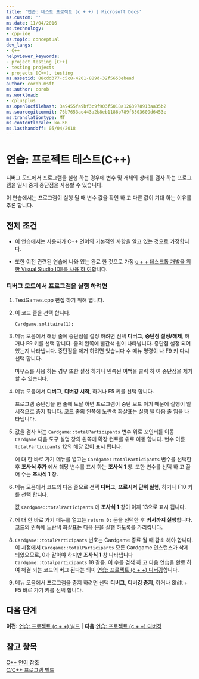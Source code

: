 ```yaml
---
title: '연습: 테스트 프로젝트 (c + +) | Microsoft Docs'
ms.custom: ''
ms.date: 11/04/2016
ms.technology:
- cpp-ide
ms.topic: conceptual
dev_langs:
- C++
helpviewer_keywords:
- project testing [C++]
- testing projects
- projects [C++], testing
ms.assetid: 88cdd377-c5c8-4201-889d-32f5653ebead
author: corob-msft
ms.author: corob
ms.workload:
- cplusplus
ms.openlocfilehash: 3a9455fa9bf3c9f903f5018a1263978913aa35b2
ms.sourcegitcommit: 76b7653ae443a2b8eb1186b789f8503609d6453e
ms.translationtype: MT
ms.contentlocale: ko-KR
ms.lasthandoff: 05/04/2018
---
```

# <a name="walkthrough-testing-a-project-c"></a>연습: 프로젝트 테스트(C++)
디버그 모드에서 프로그램을 실행 하는 경우에 변수 및 개체의 상태를 검사 하는 프로그램을 일시 중지 중단점을 사용할 수 있습니다.  
  
 이 연습에서는 프로그램이 실행 될 때 변수 값을 확인 하 고 다른 값이 기대 하는 이유를 추론 합니다.  
  
## <a name="prerequisites"></a>전제 조건  
  
-   이 연습에서는 사용자가 C++ 언어의 기본적인 사항을 알고 있는 것으로 가정합니다.  
  
-   또한 이전 관련된 연습에 나와 있는 완료 한 것으로 가정 [c + + 데스크톱 개발을 위한 Visual Studio IDE를 사용 하 여](../ide/using-the-visual-studio-ide-for-cpp-desktop-development.md)합니다.  
  
### <a name="to-run-a-program-in-debug-mode"></a>디버그 모드에서 프로그램을 실행 하려면  
  
1.  TestGames.cpp 편집 하기 위해 엽니다.  
  
2.  이 코드 줄을 선택 합니다.  
  
     `Cardgame.solitaire(1);`  
  
3.  메뉴 모음에서 해당 줄에 중단점을 설정 하려면 선택 **디버그**, **중단점 설정/해제**, 하거나 F9 키를 선택 합니다. 줄의 왼쪽에 빨간색 원이 나타납니다. 중단점 설정 되어 있는지 나타냅니다. 중단점을 제거 하려면 있습니다 수 메뉴 명령이 나 F9 키 다시 선택 합니다.  
  
     마우스를 사용 하는 경우 또한 설정 하거나 왼쪽된 여백을 클릭 하 여 중단점을 제거할 수 있습니다.  
  
4.  메뉴 모음에서 **디버그**, **디버깅 시작**, 하거나 F5 키를 선택 합니다.  
  
     프로그램 중단점을 한 줄에 도달 하면 프로그램이 중단 모드 이기 때문에 실행이 일시적으로 중지 합니다. 코드 줄의 왼쪽에 노란색 화살표는 실행 될 다음 줄 임을 나타냅니다.  
  
5.  값을 검사 하는 `Cardgame::totalParticipants` 변수 위로 포인터를 이동 `Cardgame` 다음 도구 설명 창의 왼쪽에 확장 컨트롤 위로 이동 합니다. 변수 이름 `totalParticipants` 12의 해당 값이 표시 됩니다.  
  
     에 대 한 바로 가기 메뉴를 열고는 `Cardgame::totalParticipants` 변수를 선택한 후 **조사식 추가** 에서 해당 변수를 표시 하는 **조사식 1** 창. 또한 변수를 선택 하 고 끌어 수는 **조사식 1** 창.  
  
6.  메뉴 모음에서 코드의 다음 줄으로 선택 **디버그**, **프로시저 단위 실행**, 하거나 F10 키를 선택 합니다.  
  
     값 `Cardgame::totalParticipants` 에 **조사식 1** 창이 이제 13으로 표시 됩니다.  
  
7.  에 대 한 바로 가기 메뉴를 열고는 `return 0;` 문을 선택한 후 **커서까지 실행**합니다. 코드의 왼쪽에 노란색 화살표는 다음 문을 실행 하도록를 가리킵니다.  
  
8.  `Cardgame::totalParticipants` 번호는 Cardgame 종료 될 때 감소 해야 합니다. 이 시점에서 `Cardgame::totalParticipants` 모든 Cardgame 인스턴스가 삭제 되었으므로, 0과 같아야 하지만 **조사식 1** 창 나타냅니다 `Cardgame::totalparticipants` 18 같음. 이 수를 검색 하 고 다음 연습을 완료 하 여 해결 되는 코드의 버그 된다는 의미 [연습: 프로젝트 (c + +) 디버깅](../ide/walkthrough-debugging-a-project-cpp.md)합니다.  
  
9. 메뉴 모음에서 프로그램을 중지 하려면 선택 **디버그**, **디버깅 중지**, 하거나 Shift + F5 바로 가기 키를 선택 합니다.  
  
## <a name="next-steps"></a>다음 단계  
 **이전:** [연습: 프로젝트 (c + +) 빌드](../ide/walkthrough-building-a-project-cpp.md) &#124; **다음:**[연습: 프로젝트 (c + +) 디버깅](../ide/walkthrough-debugging-a-project-cpp.md)  
  
## <a name="see-also"></a>참고 항목  
 [C++ 언어 참조](../cpp/cpp-language-reference.md)   
 [C/C++ 프로그램 빌드](../build/building-c-cpp-programs.md)